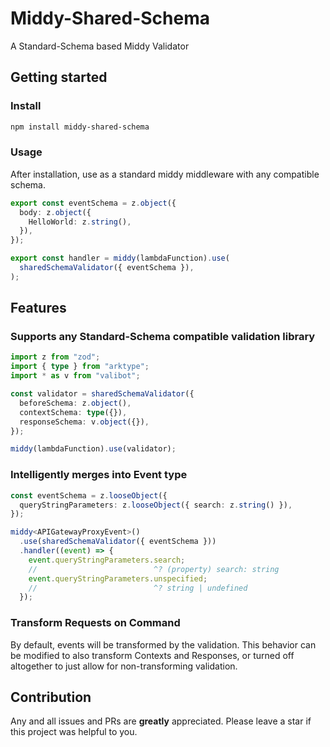 # Middy-Shared-Schema

A Standard-Schema based Middy Validator

## Getting started

### Install

```bash
npm install middy-shared-schema
```

### Usage

After installation, use as a standard middy middleware with any compatible schema.

```typescript
export const eventSchema = z.object({
  body: z.object({
    HelloWorld: z.string(),
  }),
});

export const handler = middy(lambdaFunction).use(
  sharedSchemaValidator({ eventSchema }),
);
```

## Features

### Supports any Standard-Schema compatible validation library

```typescript
import z from "zod";
import { type } from "arktype";
import * as v from "valibot";

const validator = sharedSchemaValidator({
  beforeSchema: z.object(),
  contextSchema: type({}),
  responseSchema: v.object({}),
});

middy(lambdaFunction).use(validator);
```

### Intelligently merges into Event type

```typescript
const eventSchema = z.looseObject({
  queryStringParameters: z.looseObject({ search: z.string() }),
});

middy<APIGatewayProxyEvent>()
  .use(sharedSchemaValidator({ eventSchema }))
  .handler((event) => {
    event.queryStringParameters.search;
    //                          ^? (property) search: string
    event.queryStringParameters.unspecified;
    //                          ^? string | undefined
  });
```

### Transform Requests on Command

By default, events will be transformed by the validation. This behavior can be modified to also transform Contexts and Responses, or turned off altogether to just allow for non-transforming validation.

## Contribution

Any and all issues and PRs are **greatly** appreciated.
Please leave a star if this project was helpful to you.
